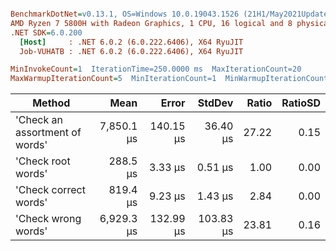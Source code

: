 ``` ini

BenchmarkDotNet=v0.13.1, OS=Windows 10.0.19043.1526 (21H1/May2021Update)
AMD Ryzen 7 5800H with Radeon Graphics, 1 CPU, 16 logical and 8 physical cores
.NET SDK=6.0.200
  [Host]     : .NET 6.0.2 (6.0.222.6406), X64 RyuJIT
  Job-VUHATB : .NET 6.0.2 (6.0.222.6406), X64 RyuJIT

MinInvokeCount=1  IterationTime=250.0000 ms  MaxIterationCount=20  
MaxWarmupIterationCount=5  MinIterationCount=1  MinWarmupIterationCount=1  

```
|                         Method |       Mean |     Error |    StdDev | Ratio | RatioSD |
|------------------------------- |-----------:|----------:|----------:|------:|--------:|
| &#39;Check an assortment of words&#39; | 7,850.1 μs | 140.15 μs |  36.40 μs | 27.22 |    0.15 |
|             &#39;Check root words&#39; |   288.5 μs |   3.33 μs |   0.51 μs |  1.00 |    0.00 |
|          &#39;Check correct words&#39; |   819.4 μs |   9.23 μs |   1.43 μs |  2.84 |    0.00 |
|            &#39;Check wrong words&#39; | 6,929.3 μs | 132.99 μs | 103.83 μs | 23.81 |    0.16 |
